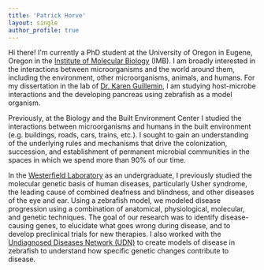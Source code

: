 ```yaml
---
title: 'Patrick Horve'
layout: single
author_profile: true
---
```


Hi there! I'm currently a PhD student at the University of Oregon in Eugene, Oregon in the [Institute of Molecular Biology](http://molbio.uoregon.edu/) (IMB). I am broadly interested in the interactions between microorganisms and the world around them, including the environment, other microorganisms, animals, and humans. For my dissertation in the lab of [Dr. Karen Guillemin](http://molbio.uoregon.edu/guillemin/), I am studying host-microbe interactions and the developing pancreas using zebrafish as a model organism.    

Previously, at the Biology and the Built Environment Center I studied the interactions between microorganisms and humans in the built environment (e.g. buildings, roads, cars, trains, etc.). I sought to gain an understanding of the underlying rules and mechanisms that drive the colonization, succession, and establishment of permanent microbial communities in the spaces in which we spend more than 90% of our time.

In the [Westerfield Laboratory](https://ion.uoregon.edu/content/westerfield-laboratory) as an undergraduate, I previously studied the molecular genetic basis of human diseases, particularly Usher syndrome, the leading cause of combined deafness and blindness, and other diseases of the eye and ear. Using a zebrafish model, we modeled disease progression using a combination of anatomical, physiological, molecular, and genetic techniques. The goal of our research was to identify disease-causing genes, to elucidate what goes wrong during disease, and to develop preclinical trials for new therapies. I also worked with the [Undiagnosed Diseases Network (UDN)](https://undiagnosed.hms.harvard.edu/) to create models of disease in zebrafish to understand how specific genetic changes contribute to disease.
